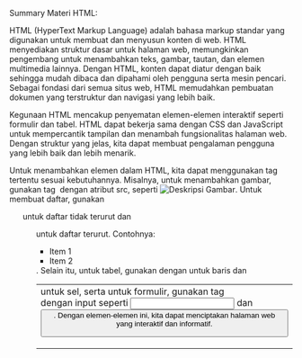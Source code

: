 Summary Materi HTML:

HTML (HyperText Markup Language) adalah bahasa markup standar yang digunakan untuk membuat dan menyusun konten di web. HTML menyediakan struktur dasar untuk halaman web, memungkinkan pengembang untuk menambahkan teks, gambar, tautan, dan elemen multimedia lainnya. Dengan HTML, konten dapat diatur dengan baik sehingga mudah dibaca dan dipahami oleh pengguna serta mesin pencari. Sebagai fondasi dari semua situs web, HTML memudahkan pembuatan dokumen yang terstruktur dan navigasi yang lebih baik.

Kegunaan HTML mencakup penyematan elemen-elemen interaktif seperti formulir dan tabel. HTML dapat bekerja sama dengan CSS dan JavaScript untuk mempercantik tampilan dan menambah fungsionalitas halaman web. Dengan struktur yang jelas, kita dapat membuat pengalaman pengguna yang lebih baik dan lebih menarik.

Untuk menambahkan elemen dalam HTML, kita dapat menggunakan tag tertentu sesuai kebutuhannya. Misalnya, untuk menambahkan gambar, gunakan tag <img> dengan atribut src, seperti <img src="gambar.jpg" alt="Deskripsi Gambar">. Untuk membuat daftar, gunakan <ul> untuk daftar tidak terurut dan <ol> untuk daftar terurut. Contohnya: <ul><li>Item 1</li><li>Item 2</li></ul>. Selain itu, untuk tabel, gunakan <table> dengan <tr> untuk baris dan <td> untuk sel, serta untuk formulir, gunakan tag <form> dengan input seperti <input> dan <button>. Dengan elemen-elemen ini, kita dapat menciptakan halaman web yang interaktif dan informatif.
